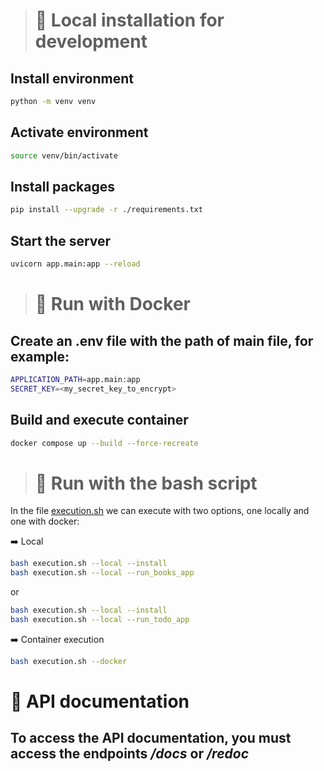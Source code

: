 ># 🫱 Local installation for development
## Install environment
```bash
python -m venv venv
```

## Activate environment
```bash
source venv/bin/activate
```

## Install packages
```bash
pip install --upgrade -r ./requirements.txt
```

## Start the server
```bash
uvicorn app.main:app --reload
```

> # 🫱 Run with Docker

## Create an .env file with the path of main file, for example:
```bash
APPLICATION_PATH=app.main:app
SECRET_KEY=<my_secret_key_to_encrypt>
```

## Build and execute container
```bash
docker compose up --build --force-recreate
```

> # 🫱 Run with the bash script
In the file [execution.sh](./execution.sh) we can execute with two options, one locally and one with docker:

➡️ Local
```bash
bash execution.sh --local --install
bash execution.sh --local --run_books_app
```
or

```bash
bash execution.sh --local --install
bash execution.sh --local --run_todo_app
```

➡️ Container execution 
```bash
bash execution.sh --docker
```
# 🫱 API documentation
## To access the API documentation, you must access the endpoints */docs* or */redoc*